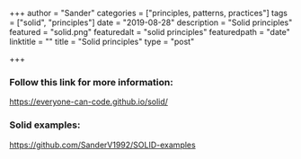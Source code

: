 +++
author = "Sander"
categories = ["principles, patterns, practices"]
tags = ["solid", "principles"]
date = "2019-08-28"
description = "Solid principles"
featured = "solid.png"
featuredalt = "solid principles"
featuredpath = "date"
linktitle = ""
title = "Solid principles"
type = "post"

+++

### Follow this link for more information:
https://everyone-can-code.github.io/solid/

### Solid examples:
https://github.com/SanderV1992/SOLID-examples
